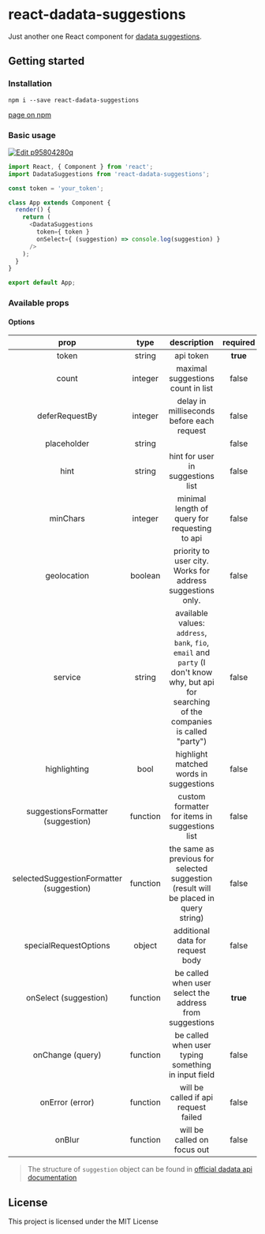 # react-dadata-suggestions

Just another one React component for [dadata suggestions](https://dadata.ru/suggestions "official website").

## Getting started

### Installation
`npm i --save react-dadata-suggestions`

[page on npm](https://www.npmjs.com/package/react-dadata-suggestions) 

### Basic usage

[![Edit p95804280q](https://codesandbox.io/static/img/play-codesandbox.svg)](https://codesandbox.io/s/p95804280q)

```javascript
import React, { Component } from 'react';
import DadataSuggestions from 'react-dadata-suggestions';

const token = 'your_token';

class App extends Component {
  render() {
    return (
      <DadataSuggestions
        token={ token }
        onSelect={ (suggestion) => console.log(suggestion) }
      />
    );
  }
}

export default App;

```

### Available props

#### Options

| prop | type | description | required | default |
|:--------------:|:----------------:|:-------------------:|:----------:|:--------:|
|token| string|api token|**true**|`''`|
|count|integer|maximal suggestions count in list|false|`10`|
|deferRequestBy|integer|delay in milliseconds before each request|false|`300`|
|placeholder|string| |false|`''`|
|hint|string|hint for user in suggestions list|false|`Выберите вариант ниже или продолжите ввод`|
|minChars|integer|minimal length of query for requesting to api|false|`3`|
|geolocation|boolean|priority to user city. Works for address suggestions only.|false|`true`|
|service|string|available values: `address`, `bank`, `fio`, `email` and `party` (I don't know why, but api for searching of the companies is called "party")|false|`address`|
|highlighting|bool|highlight matched words in suggestions|false|true|
|suggestionsFormatter (suggestion)|function|custom formatter for items in suggestions list|false||
|selectedSuggestionFormatter (suggestion)|function|the same as previous for selected suggestion (result will be placed in query string)|false||
|specialRequestOptions|object|additional data for request body|false||
|onSelect (suggestion)|function| be called when user select the address from suggestions|**true**||
|onChange (query)|function|be called when user typing something in input field| false||
|onError (error)|function|will be called if api request failed|false||
|onBlur|function|will be called on focus out|false||

> The structure of `suggestion` object can be found in [official dadata api documentation](https://confluence.hflabs.ru/pages/viewpage.action?pageId=204669100)


## License

This project is licensed under the MIT License
